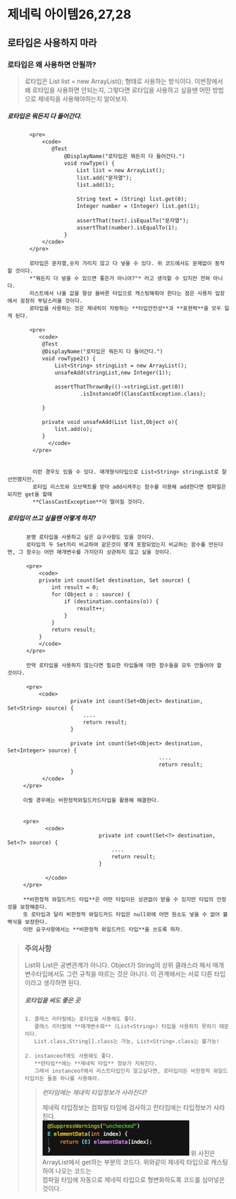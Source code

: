 제네릭 아이템26,27,28
=================

   로타입은 사용하지 마라
   ----------------
   
   ### 로타입은 왜 사용하면 안될까?
   
   > 로타입은 List list = new ArrayList(); 형태로 사용하는 방식이다.
   > 이번장에서 왜 로타입을 사용하면 안되는지, 그렇다면 로타입을 사용하고 싶을땐 어떤 방법으로 제네릭을 사용해야하는지 알아보자.
   
   
   ##### 로타입은 뭐든지 다 들어간다.
   
           <pre>
               <code>
                  @Test
                      @DisplayName("로타입은 뭐든지 다 들어간다.")
                      void rowType() {
                          List list = new ArrayList();
                          list.add("문자열");
                          list.add(1);
                  
                          String text = (String) list.get(0);
                          Integer number = (Integer) list.get(1);
                  
                          assertThat(text).isEqualTo("문자열");
                          assertThat(number).isEqualTo(1);
                      }
               </code>
           </pre>
           
           로타입은 문자열,숫자 가리지 않고 다 넣을 수 있다. 위 코드에서도 문제없이 동작할 것이다.  
           *"뭐든지 다 넣을 수 있으면 좋은거 아니야?"* 라고 생각할 수 있지만 전혀 아니다.            
           리스트에서 나올 값을 항상 올바른 타입으로 캐스팅해줘야 한다는 점은 사용자 입장에서 굉장히 부담스러울 것이다.  
           로타입을 사용하는 것은 제네릭이 자랑하는 **타입안전성**과 **표현력**을 모두 잃게 된다.     
           
           <pre>
              <code>
               @Test
               @DisplayName("로타입은 뭐든지 다 들어간다.")
               void rowType2() {
                   List<String> stringList = new ArrayList();
                   unsafeAdd(stringList,new Integer(1));
           
                   assertThatThrownBy(()->stringList.get(0))
                           .isInstanceOf(ClassCastException.class);
           
               }
           
               private void unsafeAdd(List list,Object o){
                   list.add(o);
               }
                 </code>
            </pre>
            
            
            이런 경우도 있을 수 있다. 매개형식타입으로 List<String> stringList로 잘 선언했지만,  
            로타입 리스트와 오브젝트를 받아 add시켜주는 함수를 이용해 add한다면 컴파일은 되지만 get을 할때  
            **ClassCastException**이 떨어질 것이다.      
   
   
   ##### 로타입이 쓰고 싶을땐 어떻게 하지?
   
          분명 로타입을 사용하고 싶은 요구사항도 있을 것이다.  
          로타입의 두 Set끼리 비교하여 같은것이 몇개 포함되었는지 비교하는 함수를 만든다면, 그 함수는 어떤 매개변수를 가지던지 상관하지 않고 싶을 것이다.
          
          <pre>
              <code>
              private int count(Set destination, Set source) {
                  int result = 0;
                  for (Object o : source) {
                      if (destination.contains(o)) {
                          result++;
                      }
                  }
                  return result;
              }
              </code>
          </pre>
          
          만약 로타입을 사용하지 않는다면 필요한 타입들에 대한 함수들을 모두 만들어야 할 것이다.            
          
          <pre>
              <code>
                        private int count(Set<Object> destination, Set<String> source) {
                            ....
                            return result;
                        }
                        
                        private int count(Set<Object> destination, Set<Integer> source) {
                                                    ....
                                                    return result;
                        }
               </code>
         </pre>
         
         이럴 경우에는 비한정적와일드카드타입을 활용해 해결한다.
         
         
         <pre>
                <code>
                                 private int count(Set<?> destination, Set<?> source) {
                                     ....
                                     return result;
                                 }
                                        
                </code>
         </pre>
         
         **비한정적 와일드카드 타입**은 어떤 타입이든 상관없이 받을 수 있지만 타입의 안정성을 보장해준다.  
         또 로타입과 달리 비한정적 와일드카드 타입은 null외에 어떤 원소도 넣을 수 없어 불벽식을 보장한다.
         이런 요구사항에서는 **비한정적 와일드카드 타입**을 쓰도록 하자.
         
   > ### 주의사항  
   > List<Object>와 List<String>은 공변관계가 아니다. Object가 String의 상위 클래스라 해서 매개변수타입에서도 그런 규칙을 따르는 것은 아니다.
   > 이 관계에서는 서로 다른 타입이라고 생각하면 된다.
              
   
  
   ##### 로타입을 써도 좋은 곳
  
    
    1. 클래스 리터럴에는 로타입을 사용해도 좋다.  
       클래스 리터럴에 **매개변수화** (List<String>) 타입을 사용하지 못하기 때문이다.  
       List.class,String[].class는 가능, List<String>.class는 불가능!
       
    2. instanceof에도 사용해도 좋다.  
       **런타임**에는 **제네릭 타입** 정보가 지워진다.  
       그래서 instanceof에서 리스트타입인지 알고싶다면, 로타입이든 비한정적 와일드 타입이든 둘중 하나를 사용해라.
       
   
   > *런타임에는 제네릭 타입정보가 사라진다?*
   >
   > 제네릭 타입정보는 컴파일 타임에 검사하고 런타임에는 타입정보가 사라진다.  
   > ![list-get](./image/list-get.png)
   > 위 사진은 ArrayList에서 get하는 부분의 코드다. 위와같이 제네릭 타입으로 캐스팅하여 나오는 코드는    
   > 컴파일 타임에 자동으로 제네릭 타입으로 형변화하도록 코드를 심어넣은것이다.   
   

     



